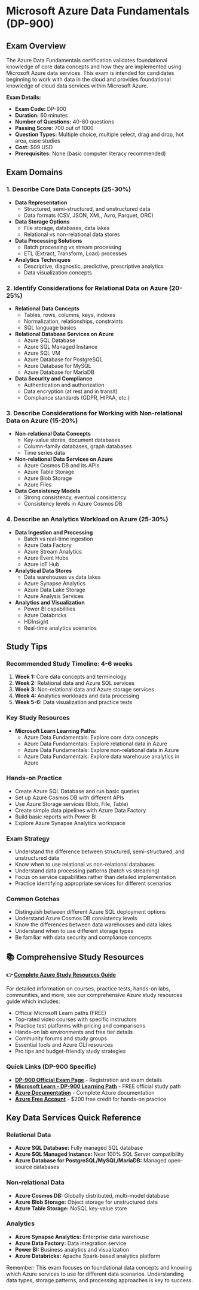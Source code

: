 # Microsoft Azure Data Fundamentals (DP-900)

## Exam Overview

The Azure Data Fundamentals certification validates foundational knowledge of core data concepts and how they are implemented using Microsoft Azure data services. This exam is intended for candidates beginning to work with data in the cloud and provides foundational knowledge of cloud data services within Microsoft Azure.

**Exam Details:**
- **Exam Code:** DP-900
- **Duration:** 60 minutes
- **Number of Questions:** 40-60 questions
- **Passing Score:** 700 out of 1000
- **Question Types:** Multiple choice, multiple select, drag and drop, hot area, case studies
- **Cost:** $99 USD
- **Prerequisites:** None (basic computer literacy recommended)

## Exam Domains

### 1. Describe Core Data Concepts (25-30%)
- **Data Representation**
  - Structured, semi-structured, and unstructured data
  - Data formats (CSV, JSON, XML, Avro, Parquet, ORC)
- **Data Storage Options**
  - File storage, databases, data lakes
  - Relational vs non-relational data stores
- **Data Processing Solutions**
  - Batch processing vs stream processing
  - ETL (Extract, Transform, Load) processes
- **Analytics Techniques**
  - Descriptive, diagnostic, predictive, prescriptive analytics
  - Data visualization concepts

### 2. Identify Considerations for Relational Data on Azure (20-25%)
- **Relational Data Concepts**
  - Tables, rows, columns, keys, indexes
  - Normalization, relationships, constraints
  - SQL language basics
- **Relational Database Services on Azure**
  - Azure SQL Database
  - Azure SQL Managed Instance
  - Azure SQL VM
  - Azure Database for PostgreSQL
  - Azure Database for MySQL
  - Azure Database for MariaDB
- **Data Security and Compliance**
  - Authentication and authorization
  - Data encryption (at rest and in transit)
  - Compliance standards (GDPR, HIPAA, etc.)

### 3. Describe Considerations for Working with Non-relational Data on Azure (15-20%)
- **Non-relational Data Concepts**
  - Key-value stores, document databases
  - Column-family databases, graph databases
  - Time series data
- **Non-relational Data Services on Azure**
  - Azure Cosmos DB and its APIs
  - Azure Table Storage
  - Azure Blob Storage
  - Azure Files
- **Data Consistency Models**
  - Strong consistency, eventual consistency
  - Consistency levels in Azure Cosmos DB

### 4. Describe an Analytics Workload on Azure (25-30%)
- **Data Ingestion and Processing**
  - Batch vs real-time ingestion
  - Azure Data Factory
  - Azure Stream Analytics
  - Azure Event Hubs
  - Azure IoT Hub
- **Analytical Data Stores**
  - Data warehouses vs data lakes
  - Azure Synapse Analytics
  - Azure Data Lake Storage
  - Azure Analysis Services
- **Analytics and Visualization**
  - Power BI capabilities
  - Azure Databricks
  - HDInsight
  - Real-time analytics scenarios

## Study Tips

### Recommended Study Timeline: 4-6 weeks
1. **Week 1:** Core data concepts and terminology
2. **Week 2:** Relational data and Azure SQL services
3. **Week 3:** Non-relational data and Azure storage services
4. **Week 4:** Analytics workloads and data processing
5. **Week 5-6:** Data visualization and practice tests

### Key Study Resources
- **Microsoft Learn Learning Paths:**
  - Azure Data Fundamentals: Explore core data concepts
  - Azure Data Fundamentals: Explore relational data in Azure
  - Azure Data Fundamentals: Explore non-relational data in Azure
  - Azure Data Fundamentals: Explore data warehouse analytics in Azure

### Hands-on Practice
- Create Azure SQL Database and run basic queries
- Set up Azure Cosmos DB with different APIs
- Use Azure Storage services (Blob, File, Table)
- Create simple data pipelines with Azure Data Factory
- Build basic reports with Power BI
- Explore Azure Synapse Analytics workspace

### Exam Strategy
- Understand the difference between structured, semi-structured, and unstructured data
- Know when to use relational vs non-relational databases
- Understand data processing patterns (batch vs streaming)
- Focus on service capabilities rather than detailed implementation
- Practice identifying appropriate services for different scenarios

### Common Gotchas
- Distinguish between different Azure SQL deployment options
- Understand Azure Cosmos DB consistency levels
- Know the differences between data warehouses and data lakes
- Understand when to use different storage types
- Be familiar with data security and compliance concepts

## 📚 Comprehensive Study Resources

**👉 [Complete Azure Study Resources Guide](../../../.templates/resources-azure.md)**

For detailed information on courses, practice tests, hands-on labs, communities, and more, see our comprehensive Azure study resources guide which includes:
- Official Microsoft Learn paths (FREE)
- Top-rated video courses with specific instructors
- Practice test platforms with pricing and comparisons
- Hands-on lab environments and free tier details
- Community forums and study groups
- Essential tools and Azure CLI resources
- Pro tips and budget-friendly study strategies

### Quick Links (DP-900 Specific)
- **[DP-900 Official Exam Page](https://learn.microsoft.com/en-us/certifications/exams/dp-900/)** - Registration and exam details
- **[Microsoft Learn - DP-900 Learning Path](https://learn.microsoft.com/en-us/certifications/azure-data-fundamentals/)** - FREE official study path
- **[Azure Documentation](https://docs.microsoft.com/en-us/azure/)** - Complete Azure documentation
- **[Azure Free Account](https://azure.microsoft.com/en-us/free/)** - $200 free credit for hands-on practice

## Key Data Services Quick Reference

### Relational Data
- **Azure SQL Database:** Fully managed SQL database
- **Azure SQL Managed Instance:** Near 100% SQL Server compatibility
- **Azure Database for PostgreSQL/MySQL/MariaDB:** Managed open-source databases

### Non-relational Data
- **Azure Cosmos DB:** Globally distributed, multi-model database
- **Azure Blob Storage:** Object storage for unstructured data
- **Azure Table Storage:** NoSQL key-value store

### Analytics
- **Azure Synapse Analytics:** Enterprise data warehouse
- **Azure Data Factory:** Data integration service
- **Power BI:** Business analytics and visualization
- **Azure Databricks:** Apache Spark-based analytics platform

Remember: This exam focuses on foundational data concepts and knowing which Azure services to use for different data scenarios. Understanding data types, storage patterns, and processing approaches is key to success.